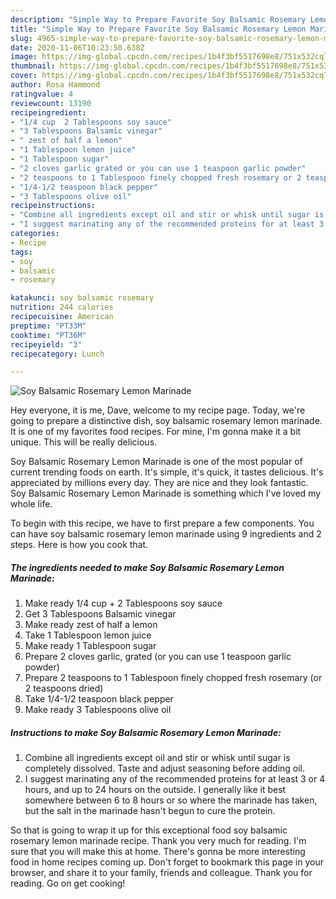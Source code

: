 ```yaml
---
description: "Simple Way to Prepare Favorite Soy Balsamic Rosemary Lemon Marinade"
title: "Simple Way to Prepare Favorite Soy Balsamic Rosemary Lemon Marinade"
slug: 4965-simple-way-to-prepare-favorite-soy-balsamic-rosemary-lemon-marinade
date: 2020-11-06T10:23:50.638Z
image: https://img-global.cpcdn.com/recipes/1b4f3bf5517698e8/751x532cq70/soy-balsamic-rosemary-lemon-marinade-recipe-main-photo.jpg
thumbnail: https://img-global.cpcdn.com/recipes/1b4f3bf5517698e8/751x532cq70/soy-balsamic-rosemary-lemon-marinade-recipe-main-photo.jpg
cover: https://img-global.cpcdn.com/recipes/1b4f3bf5517698e8/751x532cq70/soy-balsamic-rosemary-lemon-marinade-recipe-main-photo.jpg
author: Rosa Hammond
ratingvalue: 4
reviewcount: 13190
recipeingredient:
- "1/4 cup  2 Tablespoons soy sauce"
- "3 Tablespoons Balsamic vinegar"
- " zest of half a lemon"
- "1 Tablespoon lemon juice"
- "1 Tablespoon sugar"
- "2 cloves garlic grated or you can use 1 teaspoon garlic powder"
- "2 teaspoons to 1 Tablespoon finely chopped fresh rosemary or 2 teaspoons dried"
- "1/4-1/2 teaspoon black pepper"
- "3 Tablespoons olive oil"
recipeinstructions:
- "Combine all ingredients except oil and stir or whisk until sugar is completely dissolved. Taste and adjust seasoning before adding oil."
- "I suggest marinating any of the recommended proteins for at least 3 or 4 hours, and up to 24 hours on the outside. I generally like it best somewhere between 6 to 8 hours or so where the marinade has taken, but the salt in the marinade hasn&#39;t begun to cure the protein."
categories:
- Recipe
tags:
- soy
- balsamic
- rosemary

katakunci: soy balsamic rosemary 
nutrition: 244 calories
recipecuisine: American
preptime: "PT33M"
cooktime: "PT36M"
recipeyield: "3"
recipecategory: Lunch

---
```



![Soy Balsamic Rosemary Lemon Marinade](https://img-global.cpcdn.com/recipes/1b4f3bf5517698e8/751x532cq70/soy-balsamic-rosemary-lemon-marinade-recipe-main-photo.jpg)

Hey everyone, it is me, Dave, welcome to my recipe page. Today, we're going to prepare a distinctive dish, soy balsamic rosemary lemon marinade. It is one of my favorites food recipes. For mine, I'm gonna make it a bit unique. This will be really delicious.

Soy Balsamic Rosemary Lemon Marinade is one of the most popular of current trending foods on earth. It's simple, it's quick, it tastes delicious. It's appreciated by millions every day. They are nice and they look fantastic. Soy Balsamic Rosemary Lemon Marinade is something which I've loved my whole life.




To begin with this recipe, we have to first prepare a few components. You can have soy balsamic rosemary lemon marinade using 9 ingredients and 2 steps. Here is how you cook that.

<!--inarticleads1-->

##### The ingredients needed to make Soy Balsamic Rosemary Lemon Marinade:

1. Make ready 1/4 cup + 2 Tablespoons soy sauce
1. Get 3 Tablespoons Balsamic vinegar
1. Make ready  zest of half a lemon
1. Take 1 Tablespoon lemon juice
1. Make ready 1 Tablespoon sugar
1. Prepare 2 cloves garlic, grated (or you can use 1 teaspoon garlic powder)
1. Prepare 2 teaspoons to 1 Tablespoon finely chopped fresh rosemary (or 2 teaspoons dried)
1. Take 1/4-1/2 teaspoon black pepper
1. Make ready 3 Tablespoons olive oil




<!--inarticleads2-->

##### Instructions to make Soy Balsamic Rosemary Lemon Marinade:

1. Combine all ingredients except oil and stir or whisk until sugar is completely dissolved. Taste and adjust seasoning before adding oil.
1. I suggest marinating any of the recommended proteins for at least 3 or 4 hours, and up to 24 hours on the outside. I generally like it best somewhere between 6 to 8 hours or so where the marinade has taken, but the salt in the marinade hasn&#39;t begun to cure the protein.




So that is going to wrap it up for this exceptional food soy balsamic rosemary lemon marinade recipe. Thank you very much for reading. I'm sure that you will make this at home. There's gonna be more interesting food in home recipes coming up. Don't forget to bookmark this page in your browser, and share it to your family, friends and colleague. Thank you for reading. Go on get cooking!
